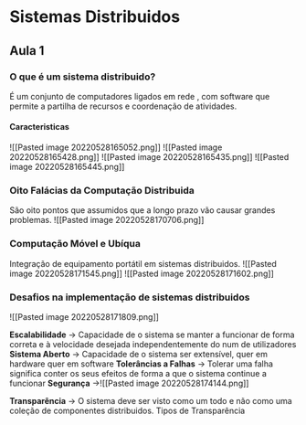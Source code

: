 # Sistemas Distribuidos

## Aula 1
### O que é um sistema distribuido?
É um conjunto de computadores ligados em rede , com software que permite a partilha de recursos e coordenação de atividades.

#### Caracteristicas

![[Pasted image 20220528165052.png]]
![[Pasted image 20220528165428.png]]
![[Pasted image 20220528165435.png]]
![[Pasted image 20220528165445.png]]

### Oito Falácias da Computação Distribuida
São oito pontos que assumidos que a longo prazo vão causar grandes problemas.
![[Pasted image 20220528170706.png]]

### Computação Móvel e Ubíqua
Integração de equipamento portátil em sistemas distribuidos.
![[Pasted image 20220528171545.png]]
![[Pasted image 20220528171602.png]]

### Desafios na implementação de sistemas distribuidos

![[Pasted image 20220528171809.png]]

**Escalabilidade** -> Capacidade de o sistema se manter a funcionar de forma correta e à velocidade desejada independentemente do num de utilizadores
**Sistema Aberto** -> Capacidade de o sistema ser extensível, quer em hardware quer em software
**Tolerâncias a Falhas** ->  Tolerar uma falha significa conter os seus efeitos de forma a que o sistema continue a funcionar
**Segurança** ->![[Pasted image 20220528174144.png]]

**Transparência** -> O sistema deve ser visto como um todo e não como uma coleção de componentes distribuidos.
Tipos de Transparência